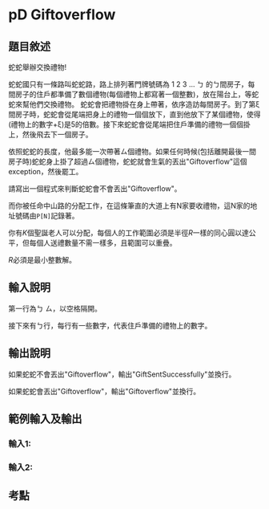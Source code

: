 # pD Giftoverflow
## 題目敘述
蛇蛇舉辦交換禮物!

蛇蛇國只有一條路叫蛇蛇路，路上排列著門牌號碼為 1 2 3 ... ㄅ 的ㄅ間房子，每間房子的住戶都準備了數個禮物(每個禮物上都寫著一個整數)，放在陽台上，等蛇蛇來幫他們交換禮物。
蛇蛇會把禮物掛在身上帶著，依序造訪每間房子。到了第ξ間房子時，蛇蛇會從尾端把身上的禮物一個個放下，直到他放下了某個禮物，使得(禮物上的數字+ξ)是5的倍數。接下來蛇蛇會從尾端把住戶準備的禮物一個個掛上，然後飛去下一個房子。

依照蛇蛇的長度，他最多能一次帶著ㄙ個禮物。如果任何時候(包括離開最後一間房子時)蛇蛇身上掛了超過ㄙ個禮物，蛇蛇就會生氣的丟出"Giftoverflow"這個exception，然後罷工。

請寫出一個程式來判斷蛇蛇會不會丟出"Giftoverflow"。

而你被任命中山路的分配工作，在這條筆直的大道上有N家要收禮物，這N家的地址號碼由`P[N]`記錄著。

你有$K$個聖誕老人可以分配，每個人的工作範圍必須是半徑$R$一樣的同心圓以達公平，但每個人送禮數量不需一樣多，且範圍可以重疊。

$R$必須是最小整數解。
## 輸入說明
第一行為ㄅ ㄙ，以空格隔開。

接下來有ㄅ行，每行有一些數字，代表住戶準備的禮物上的數字。

## 輸出說明
如果蛇蛇不會丟出"Giftoverflow"，輸出"GiftSentSuccessfully"並換行。

如果蛇蛇會丟出"Giftoverflow"，輸出"Giftoverflow"並換行。
## 範例輸入及輸出
### 輸入1:

### 輸入2:

## 考點



